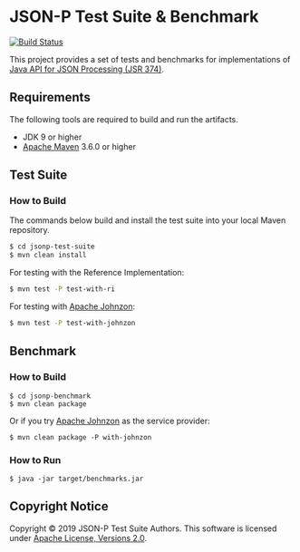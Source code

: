 # JSON-P Test Suite & Benchmark
[![Build Status](https://travis-ci.org/leadpony/jsonp-test-suite.svg?branch=master)](https://travis-ci.org/leadpony/jsonp-test-suite)

This project provides a set of tests and benchmarks for implementations of [Java API for JSON Processing (JSR 374)].

## Requirements

The following tools are required to build and run the artifacts.
* JDK 9 or higher
* [Apache Maven] 3.6.0 or higher

## Test Suite

### How to Build

The commands below build and install the test suite into your local Maven repository.

```bash
$ cd jsonp-test-suite
$ mvn clean install
```

For testing with the Reference Implementation:

```bash
$ mvn test -P test-with-ri
```

For testing with [Apache Johnzon]:

```bash
$ mvn test -P test-with-johnzon
```

## Benchmark

### How to Build

```
$ cd jsonp-benchmark
$ mvn clean package
```

Or if you try [Apache Johnzon] as the service provider:
```
$ mvn clean package -P with-johnzon
```

### How to Run

```
$ java -jar target/benchmarks.jar
```

## Copyright Notice
Copyright &copy; 2019 JSON-P Test Suite Authors. This software is licensed under [Apache License, Versions 2.0][Apache 2.0 License].

[Apache 2.0 License]: https://www.apache.org/licenses/LICENSE-2.0
[Java API for JSON Processing (JSR 374)]: https://eclipse-ee4j.github.io/jsonp/
[Apache Maven]: https://maven.apache.org/
[Apache Johnzon]: https://johnzon.apache.org/
